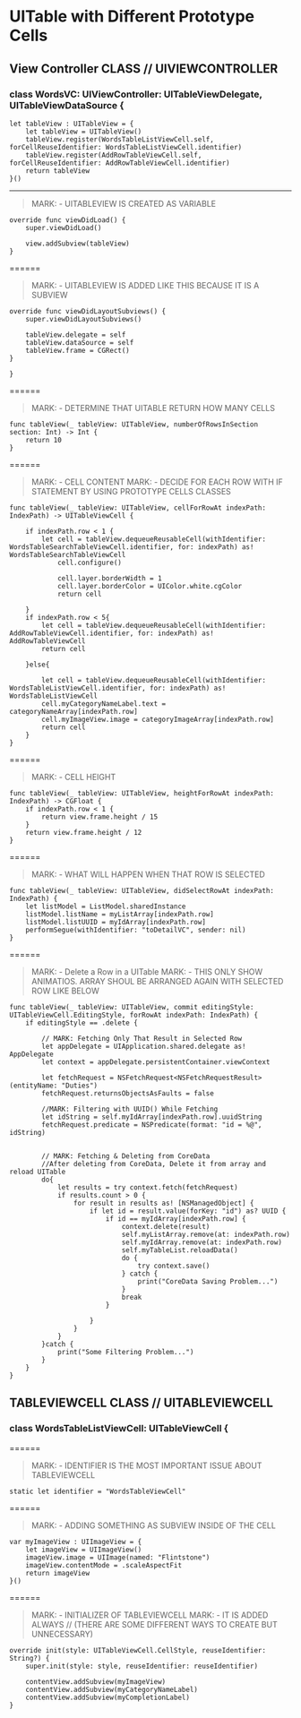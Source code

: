 # UITable with Different Prototype Cells

## View Controller CLASS // UIVIEWCONTROLLER

### class WordsVC: UIViewController: UITableViewDelegate, UITableViewDataSource {

    let tableView : UITableView = {
        let tableView = UITableView()
        tableView.register(WordsTableListViewCell.self, forCellReuseIdentifier: WordsTableListViewCell.identifier)
        tableView.register(AddRowTableViewCell.self, forCellReuseIdentifier: AddRowTableViewCell.identifier)
        return tableView
    }()

---

> MARK: - UITABLEVIEW IS CREATED AS VARIABLE

    override func viewDidLoad() {
        super.viewDidLoad()

        view.addSubview(tableView)
    }
    
====== 

> MARK: - UITABLEVIEW IS ADDED LIKE THIS BECAUSE IT IS A SUBVIEW

    override func viewDidLayoutSubviews() {
        super.viewDidLayoutSubviews()
        
        tableView.delegate = self
        tableView.dataSource = self
        tableView.frame = CGRect()
    }
    
    }
    
====== 

> MARK: - DETERMINE THAT UITABLE RETURN HOW MANY CELLS
    
       
    func tableView(_ tableView: UITableView, numberOfRowsInSection section: Int) -> Int {
        return 10
    }
    
====== 

> MARK: - CELL CONTENT
> MARK: - DECIDE FOR EACH ROW WITH IF STATEMENT BY USING PROTOTYPE CELLS CLASSES
    
    func tableView(_ tableView: UITableView, cellForRowAt indexPath: IndexPath) -> UITableViewCell {
        
        if indexPath.row < 1 {
            let cell = tableView.dequeueReusableCell(withIdentifier: WordsTableSearchTableViewCell.identifier, for: indexPath) as! WordsTableSearchTableViewCell
                cell.configure()
           
                cell.layer.borderWidth = 1
                cell.layer.borderColor = UIColor.white.cgColor
                return cell
            
        }
        if indexPath.row < 5{
            let cell = tableView.dequeueReusableCell(withIdentifier: AddRowTableViewCell.identifier, for: indexPath) as! AddRowTableViewCell
            return cell
            
        }else{
           
            let cell = tableView.dequeueReusableCell(withIdentifier: WordsTableListViewCell.identifier, for: indexPath) as! WordsTableListViewCell
            cell.myCategoryNameLabel.text = categoryNameArray[indexPath.row]
            cell.myImageView.image = categoryImageArray[indexPath.row]
            return cell
        }
    }
   
====== 

> MARK: - CELL HEIGHT

    func tableView(_ tableView: UITableView, heightForRowAt indexPath: IndexPath) -> CGFloat {
        if indexPath.row < 1 {
            return view.frame.height / 15
        }
        return view.frame.height / 12
    }
    
====== 

> MARK: - WHAT WILL HAPPEN WHEN THAT ROW IS SELECTED

    func tableView(_ tableView: UITableView, didSelectRowAt indexPath: IndexPath) {
        let listModel = ListModel.sharedInstance
        listModel.listName = myListArray[indexPath.row]
        listModel.listUUID = myIdArray[indexPath.row]
        performSegue(withIdentifier: "toDetailVC", sender: nil)
    }
    
====== 

> MARK: - Delete a Row in a UITable
> MARK: - THIS ONLY SHOW ANIMATIOS. ARRAY SHOUL BE ARRANGED AGAIN WITH SELECTED ROW LIKE BELOW

    func tableView(_ tableView: UITableView, commit editingStyle: UITableViewCell.EditingStyle, forRowAt indexPath: IndexPath) {
        if editingStyle == .delete {
        
            // MARK: Fetching Only That Result in Selected Row
            let appDelegate = UIApplication.shared.delegate as! AppDelegate
            let context = appDelegate.persistentContainer.viewContext
            
            let fetchRequest = NSFetchRequest<NSFetchRequestResult>(entityName: "Duties")
            fetchRequest.returnsObjectsAsFaults = false
            
            //MARK: Filtering with UUID() While Fetching
            let idString = self.myIdArray[indexPath.row].uuidString
            fetchRequest.predicate = NSPredicate(format: "id = %@", idString)
            
            
            // MARK: Fetching & Deleting from CoreData
            //After deleting from CoreData, Delete it from array and reload UITable
            do{
                let results = try context.fetch(fetchRequest)
                if results.count > 0 {
                    for result in results as! [NSManagedObject] {
                        if let id = result.value(forKey: "id") as? UUID {
                            if id == myIdArray[indexPath.row] {
                                context.delete(result)
                                self.myListArray.remove(at: indexPath.row)
                                self.myIdArray.remove(at: indexPath.row)
                                self.myTableList.reloadData()
                                do {
                                    try context.save()
                                } catch {
                                    print("CoreData Saving Problem...")
                                }
                                break
                            }
                            
                        }
                    }
                }             
            }catch {
                print("Some Filtering Problem...")
            }
        }
    }
    
    
## TABLEVIEWCELL CLASS // UITABLEVIEWCELL

### class WordsTableListViewCell: UITableViewCell {
    
====== 

> MARK: - IDENTIFIER IS THE MOST IMPORTANT ISSUE ABOUT TABLEVIEWCELL
    
    static let identifier = "WordsTableViewCell"
    
======    
   
> MARK: - ADDING SOMETHING AS SUBVIEW INSIDE OF THE CELL
 
    var myImageView : UIImageView = {
        let imageView = UIImageView()
        imageView.image = UIImage(named: "Flintstone")
        imageView.contentMode = .scaleAspectFit
        return imageView
    }()
    
======    
   
> MARK: - INITIALIZER OF TABLEVIEWCELL
> MARK: - IT IS ADDED ALWAYS // (THERE ARE SOME DIFFERENT WAYS TO CREATE BUT UNNECESSARY)


    override init(style: UITableViewCell.CellStyle, reuseIdentifier: String?) {
        super.init(style: style, reuseIdentifier: reuseIdentifier)
        
        contentView.addSubview(myImageView)
        contentView.addSubview(myCategoryNameLabel)
        contentView.addSubview(myCompletionLabel)
    }
    
